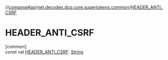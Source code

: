 //[composeApp](../../index.md)/[net.decodex.dcp.core.supertokens.common](index.md)/[HEADER_ANTI_CSRF](-h-e-a-d-e-r_-a-n-t-i_-c-s-r-f.md)

# HEADER_ANTI_CSRF

[common]\
const val [HEADER_ANTI_CSRF](-h-e-a-d-e-r_-a-n-t-i_-c-s-r-f.md): [String](https://kotlinlang.org/api/latest/jvm/stdlib/kotlin/-string/index.html)

